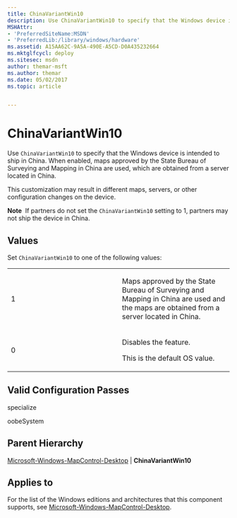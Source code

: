 ```yaml
---
title: ChinaVariantWin10
description: Use ChinaVariantWin10 to specify that the Windows device is intended to ship in China. When enabled, maps approved by the State Bureau of Surveying and Mapping in China are used, which are obtained from a server located in China.
MSHAttr:
- 'PreferredSiteName:MSDN'
- 'PreferredLib:/library/windows/hardware'
ms.assetid: A15AA62C-9A5A-490E-A5CD-D0A435232664
ms.mktglfcycl: deploy
ms.sitesec: msdn
author: themar-msft
ms.author: themar
ms.date: 05/02/2017
ms.topic: article


---
```


# ChinaVariantWin10


Use `ChinaVariantWin10` to specify that the Windows device is intended to ship in China. When enabled, maps approved by the State Bureau of Surveying and Mapping in China are used, which are obtained from a server located in China.

This customization may result in different maps, servers, or other configuration changes on the device.

**Note**  If partners do not set the `ChinaVariantWin10` setting to 1, partners may not ship the device in China.

 

## Values


Set `ChinaVariantWin10` to one of the following values:

<table>
<colgroup>
<col width="50%" />
<col width="50%" />
</colgroup>
<tbody>
<tr class="odd">
<td><p>1</p></td>
<td><p>Maps approved by the State Bureau of Surveying and Mapping in China are used and the maps are obtained from a server located in China.</p></td>
</tr>
<tr class="even">
<td><p>0</p></td>
<td><p>Disables the feature.</p>
<p>This is the default OS value.</p></td>
</tr>
</tbody>
</table>

 

## Valid Configuration Passes


specialize

oobeSystem

## Parent Hierarchy


[Microsoft-Windows-MapControl-Desktop](microsoft-windows-mapcontrol.md) | **ChinaVariantWin10**

## Applies to


For the list of the Windows editions and architectures that this component supports, see [Microsoft-Windows-MapControl-Desktop](microsoft-windows-mapcontrol.md).

 

 







